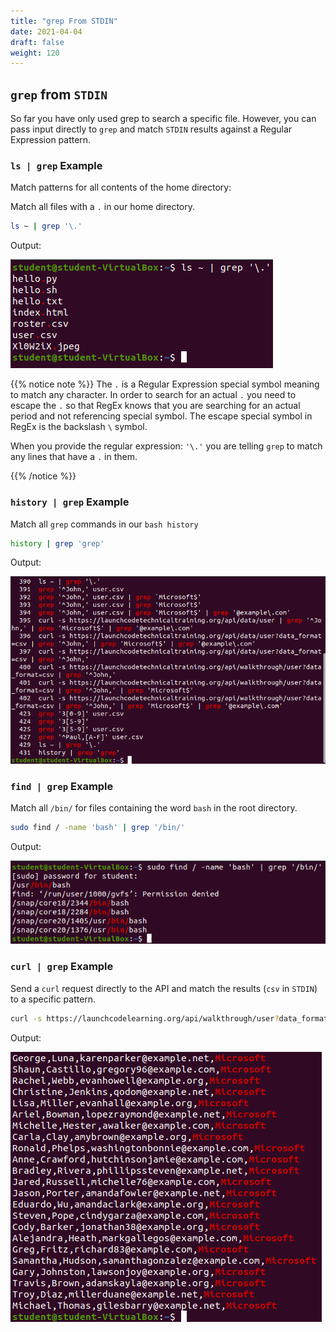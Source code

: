```yaml
---
title: "grep From STDIN"
date: 2021-04-04
draft: false
weight: 120
---
```


## `grep` from `STDIN`

So far you have only used grep to search a specific file. However, you can pass input directly to `grep` and match `STDIN` results against a Regular Expression pattern.

### `ls | grep` Example

Match patterns for all contents of the home directory:

Match all files with a `.` in our home directory.

```bash
ls ~ | grep '\.'
```

Output:

![ls to grep output](pictures/grep-stdin-one.png?classes=border)

{{% notice note %}}
The `.` is a Regular Expression special symbol meaning to match any character. In order to search for an actual `.` you need to escape the `.` so that RegEx knows that you are searching for an actual period and not referencing special symbol. The escape special symbol in RegEx is the backslash `\` symbol.

When you provide the regular expression: `'\.'` you are telling `grep` to match any lines that have a `.` in them.

{{% /notice %}}

### `history | grep` Example

Match all `grep` commands in our `bash history`

```bash
history | grep 'grep'
```

Output:

![history to grep '\.' output](pictures/grep-stdin-two.png?classes=border)

### `find | grep` Example

Match all `/bin/` for files containing the word `bash` in the root directory.

```bash
sudo find / -name 'bash' | grep '/bin/'
```

Output:

![find to grep output](pictures/grep-stdin-three.png?classes=border)

### `curl | grep` Example

Send a `curl` request directly to the API and match the results (`csv` in `STDIN`) to a specific pattern.

```bash
curl -s https://launchcodelearning.org/api/walkthrough/user?data_format=csv | grep 'Microsoft$'
```

Output:

![curl to grep output](pictures/grep-stdin-four.png?classes=border)